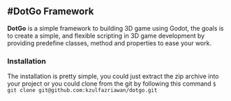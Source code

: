 ## #DotGo Framework

**DotGo** is a simple framework to building 3D game using Godot, the goals is to create a simple, and flexible scripting in 3D game development by providing predefine classes, method and properties to ease your work.

### Installation
The installation is pretty simple, you could just extract the zip archive into your project or you could clone from the git by following this command
`$ git clone git@github.com:kzulfazriawan/dotgo.git`

